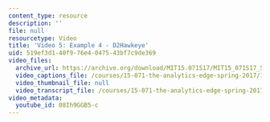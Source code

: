 ```yaml
---
content_type: resource
description: ''
file: null
resourcetype: Video
title: 'Video 5: Example 4 - D2Hawkeye'
uid: 519ef3d1-40f9-76e4-0475-43bf7c9de369
video_files:
  archive_url: https://archive.org/download/MIT15.071S17/MIT15_071S17_Session_1.2.05_300k.mp4
  video_captions_file: /courses/15-071-the-analytics-edge-spring-2017/186a592ed6ac51f482502a1a67e68857_08Ih9GGB5-c.vtt
  video_thumbnail_file: null
  video_transcript_file: /courses/15-071-the-analytics-edge-spring-2017/d0ed9f1520fb6814bd11200cb3afb938_08Ih9GGB5-c.pdf
video_metadata:
  youtube_id: 08Ih9GGB5-c
---
```

